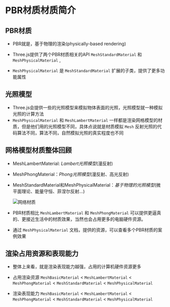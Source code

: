 # PBR材质材质简介

## PBR材质

+ PBR就是，基于物理的渲染(physically-based rendering)

+ Three.js提供了两个PBR材质相关的API `MeshStandardMaterial` 和 `MeshPhysicalMaterial` ,
+ `MeshPhysicalMaterial` 是 `MeshStandardMaterial` 扩展的子类，提供了更多功能属性

## 光照模型

+ Three.js会提供一些的光照模型来模拟物体表面的光照，光照模型就一种模拟光照的计算方法
+ `MeshPhysicalMaterial` 和 `MeshLambertMaterial` 一样都是渲染网格模型的材质，但是他们用的光照模型不同，具体点说就是材质模拟 `Mesh` 反射光照的代码算法不同，算法不同，自然模拟光照的真实程度也不同

## 网格模型材质整体回顾

+ MeshLambertMaterial: *Lambert光照模型*(漫反射)

+ MeshPhongMaterial：*Phong光照模型*(漫反射、高光反射)

+ MeshStandardMaterial和MeshPhysicalMaterial：*基于物理的光照模型*(微平面理论、能量守恒、菲涅尔反射...)

  ![网络材质](./../images/网络材质.jpg)

+ PBR材质相比 `MeshLambertMaterial` 和 `MeshPhongMaterial` 可以提供更逼真的、更接近生活中的材质效果，当然也会占用更多的电脑硬件资源。

+ 通过 `MeshPhysicalMaterial` 文档，提供的资源，可以查看多个PBR材质的案例效果

## 渲染占用资源和表现能力

+ 整体上来看，就是渲染表现能力越强，占用的计算机硬件资源更多

+ 占用渲染资源 `MeshBasicMaterial` < `MeshLambertMaterial` < `MeshPhongMaterial` < `MeshStandardMaterial` < `MeshPhysicalMaterial`

+ 渲染表现能力 `MeshBasicMaterial` < `MeshLambertMaterial` < `MeshPhongMaterial` < `MeshStandardMaterial` < `MeshPhysicalMaterial`
